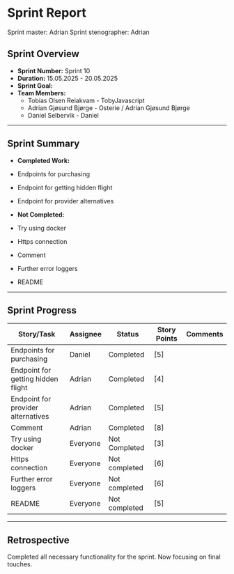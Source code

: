 # **Sprint Report**

Sprint master: Adrian
Sprint stenographer: Adrian

## **Sprint Overview**

- **Sprint Number:** Sprint 10
- **Duration:** 15.05.2025 - 20.05.2025
- **Sprint Goal:** 
- **Team Members:**
  - Tobias Olsen Reiakvam - TobyJavascript
  - Adrian Gjøsund Bjørge - Osterie / Adrian Gjøsund Bjørge
  - Daniel Selbervik - Daniel

---

## **Sprint Summary**

- **Completed Work:**
- Endpoints for purchasing
- Endpoint for getting hidden flight
- Endpoint for provider alternatives

- **Not Completed:**
- Try using docker
- Https connection
- Comment
- Further error loggers
- README


---

## **Sprint Progress**

| Story/Task                         | Assignee | Status        | Story Points | Comments |
| ---------------------------------- | -------- | ------------- | ------------ | -------- |
| Endpoints for purchasing           | Daniel   | Completed     | [5]          |          |
| Endpoint for getting hidden flight | Adrian   | Completed     | [4]          |          |
| Endpoint for provider alternatives | Adrian   | Completed     | [5]          |          |
| Comment                            | Adrian    | Completed     | [8]          |          |
| Try using docker                   | Everyone | Not Completed | [3]          |          |
| Https connection                   | Everyone | Not completed | [6]          |          |
| Further error loggers              | Everyone | Not completed | [6]          |          |
| README                             | Everyone | Not completed | [5]          |          |

---

## **Retrospective**
Completed all necessary functionality for the sprint. Now focusing on final touches.